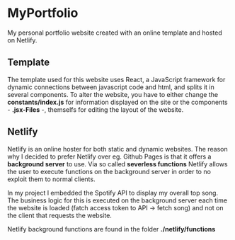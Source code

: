 # MyPortfolio
My personal portfolio website created with an online template and hosted on Netlify.

## Template
The template used for this website uses React, a JavaScript framework for dynamic connections between javascript code and html, and splits it in several components. To alter the website, you have to either change the **constants/index.js** for information displayed on the site or the components - **.jsx-Files** -, themselfs for editing the layout of the website.

## Netlify
Netlify is an online hoster for both static and dynamic websites. The reason why I decided to prefer Netlify over eg. Github Pages is that it offers a **background server** to use. Via so called **severless functions** Netlify allows the user to execute functions on the background server in order to no exploit them to normal clients.

In my project I embedded the Spotify API to display my overall top song. The business logic for this is executed on the background server each time the website is loaded (fatch access token to API -> fetch song) and not on the client that requests the website.

Netlify background functions are found in the folder **./netlify/functions**
